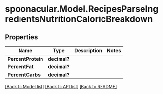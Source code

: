 # spoonacular.Model.RecipesParseIngredientsNutritionCaloricBreakdown
## Properties

Name | Type | Description | Notes
------------ | ------------- | ------------- | -------------
**PercentProtein** | **decimal?** |  | 
**PercentFat** | **decimal?** |  | 
**PercentCarbs** | **decimal?** |  | 

[[Back to Model list]](../README.md#documentation-for-models) [[Back to API list]](../README.md#documentation-for-api-endpoints) [[Back to README]](../README.md)

